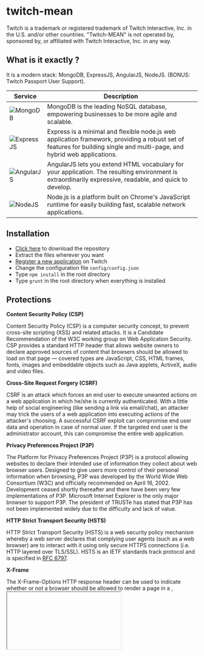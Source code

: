 # twitch-mean

Twitch is a trademark or registered trademark of Twitch Interactive, Inc. in the U.S. and/or other countries. "Twitch-MEAN" is not operated by, sponsored by, or affiliated with Twitch Interactive, Inc. in any way.

## What is it exactly ?

It is a modern stack: MongoDB, ExpressJS, AngularJS, NodeJS. (BONUS: Twitch Passport User Support).

Service | Description
------------ | -------------
![MongoDB](http://i.imgur.com/RTpfBjE.png) | MongoDB is the leading NoSQL database, empowering businesses to be more agile and scalable.
![ExpressJS](http://i.imgur.com/jZlmyuc.png) | Express is a minimal and flexible node.js web application framework, providing a robust set of features for building single and multi-page, and hybrid web applications.
![AngularJS](http://i.imgur.com/7cAlzCF.png) | AngularJS lets you extend HTML vocabulary for your application. The resulting environment is extraordinarily expressive, readable, and quick to develop.
![NodeJS](http://i.imgur.com/Ma9aR83.png) | Node.js is a platform built on Chrome's JavaScript runtime for easily building fast, scalable network applications.

## Installation

- [Click here](https://github.com/Schmoopiie/twitch-mean/archive/master.zip) to download the repository
- Extract the files wherever you want
- [Register a new application](http://www.twitch.tv/kraken/oauth2/clients/new) on Twitch
- Change the configuration file ``config/config.json``
- Type ``npm install`` in the root directory
- Type ``grunt`` in the root directory when everything is installed

## Protections

**Content Security Policy (CSP)**

Content Security Policy (CSP) is a computer security concept, to prevent cross-site scripting (XSS) and related attacks. It is a Candidate Recommendation of the W3C working group on Web Application Security. CSP provides a standard HTTP header that allows website owners to declare approved sources of content that browsers should be allowed to load on that page — covered types are JavaScript, CSS, HTML frames, fonts, images and embeddable objects such as Java applets, ActiveX, audio and video files.

**Cross-Site Request Forgery (CSRF)**

CSRF is an attack which forces an end user to execute unwanted actions on a web application in which he/she is currently authenticated. With a little help of social engineering (like sending a link via email/chat), an attacker may trick the users of a web application into executing actions of the attacker's choosing. A successful CSRF exploit can compromise end user data and operation in case of normal user. If the targeted end user is the administrator account, this can compromise the entire web application.

**Privacy Preferences Project (P3P)**

The Platform for Privacy Preferences Project (P3P) is a protocol allowing websites to declare their intended use of information they collect about web browser users. Designed to give users more control of their personal information when browsing, P3P was developed by the World Wide Web Consortium (W3C) and officially recommended on April 16, 2002. Development ceased shortly thereafter and there have been very few implementations of P3P. Microsoft Internet Explorer is the only major browser to support P3P. The president of TRUSTe has stated that P3P has not been implemented widely due to the difficulty and lack of value.

**HTTP Strict Transport Security (HSTS)**

HTTP Strict Transport Security (HSTS) is a web security policy mechanism whereby a web server declares that complying user agents (such as a web browser) are to interact with it using only secure HTTPS connections (i.e. HTTP layered over TLS/SSL). HSTS is an IETF standards track protocol and is specified in [RFC 6797](http://tools.ietf.org/html/rfc6797).

**X-Frame**

The X-Frame-Options HTTP response header can be used to indicate whether or not a browser should be allowed to render a page in a <frame>, <iframe> or <object> . Sites can use this to avoid clickjacking attacks, by ensuring that their content is not embedded into other sites.

## License

The MIT License (MIT)

Copyright (c) 2014 Schmoopiie

Permission is hereby granted, free of charge, to any person obtaining a copy
of this software and associated documentation files (the "Software"), to deal
in the Software without restriction, including without limitation the rights
to use, copy, modify, merge, publish, distribute, sublicense, and/or sell
copies of the Software, and to permit persons to whom the Software is
furnished to do so, subject to the following conditions:

The above copyright notice and this permission notice shall be included in
all copies or substantial portions of the Software.

THE SOFTWARE IS PROVIDED "AS IS", WITHOUT WARRANTY OF ANY KIND, EXPRESS OR
IMPLIED, INCLUDING BUT NOT LIMITED TO THE WARRANTIES OF MERCHANTABILITY,
FITNESS FOR A PARTICULAR PURPOSE AND NON INFRINGEMENT. IN NO EVENT SHALL THE
AUTHORS OR COPYRIGHT HOLDERS BE LIABLE FOR ANY CLAIM, DAMAGES OR OTHER
LIABILITY, WHETHER IN AN ACTION OF CONTRACT, TORT OR OTHERWISE, ARISING FROM,
OUT OF OR IN CONNECTION WITH THE SOFTWARE OR THE USE OR OTHER DEALINGS IN
THE SOFTWARE.